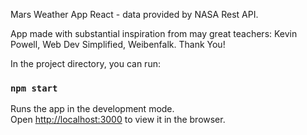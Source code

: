 Mars Weather App React - data provided by NASA Rest API.

App made with substantial inspiration from may great teachers: Kevin Powell, Web Dev Simplified, Weibenfalk.
Thank You!

In the project directory, you can run:

### `npm start`

Runs the app in the development mode.<br />
Open [http://localhost:3000](http://localhost:3000) to view it in the browser.

